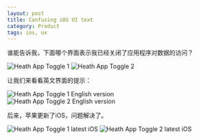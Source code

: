 ```yaml
---
layout: post
title: Confusing iOS UI text
category: Product
tags: ios, ux
---
```


谁能告诉我，下面哪个界面表示我已经关闭了应用程序对数据的访问？

![Heath App Toggle 1](/assets/images/2016-04-16-ios-health-app-text/heath-app-toggle-1.jpg)
![Heath App Toggle 2](/assets/images/2016-04-16-ios-health-app-text/heath-app-toggle-2.jpg)

让我们来看看英文界面的提示：

![Heath App Toggle 1 English version](/assets/images/2016-04-16-ios-health-app-text/heath-app-toggle-1-english-version.JPG)
![Heath App Toggle 2 English version](/assets/images/2016-04-16-ios-health-app-text/heath-app-toggle-2-english-version.JPG)

后来，苹果更新了iOS，问题解决了。

![Heath App Toggle 1 latest iOS](/assets/images/2016-04-16-ios-health-app-text/heath-app-toggle-1-latest-ios.PNG)
![Heath App Toggle 2 latest iOS](/assets/images/2016-04-16-ios-health-app-text/heath-app-toggle-2-latest-ios.PNG)
